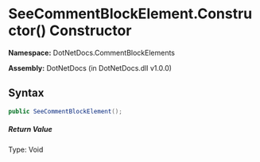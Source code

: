 # SeeCommentBlockElement.Constructor() Constructor
**Namespace:** DotNetDocs.CommentBlockElements

**Assembly:** DotNetDocs (in DotNetDocs.dll v1.0.0)
## Syntax
```csharp
public SeeCommentBlockElement();
```
##### Return Value
Type: Void



